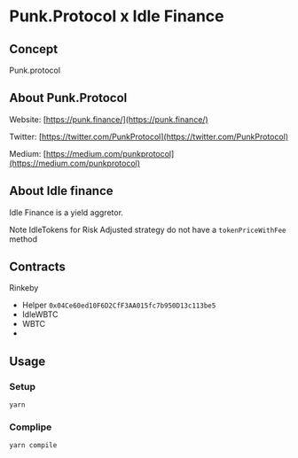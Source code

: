 # Punk.Protocol x Idle Finance

## Concept
Punk.protocol 


## About Punk.Protocol

Website: [https://punk.finance/](https://punk.finance/)

Twitter: [https://twitter.com/PunkProtocol](https://twitter.com/PunkProtocol)

Medium: [https://medium.com/punkprotocol](https://medium.com/punkprotocol)

## About Idle finance
Idle Finance is a yield aggretor.

Note IdleTokens for Risk Adjusted strategy do not have a `tokenPriceWithFee` method

## Contracts
Rinkeby
 - Helper `0x04Ce60ed10F6D2CfF3AA015fc7b950D13c113be5`
 - IdleWBTC
 - WBTC
 - 
## Usage

### Setup
`yarn`
### Complipe
`yarn compile`
